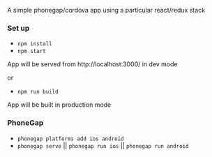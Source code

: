 A simple phonegap/cordova app using a particular react/redux stack

### Set up

* `npm install`
* `npm start`

App will be served from http://localhost:3000/ in dev mode

or

* `npm run build`

App will be built in production mode

### PhoneGap

* `phonegap platforms add ios android`
* `phonegap serve` || `phonegap run ios` || `phonegap run android`
